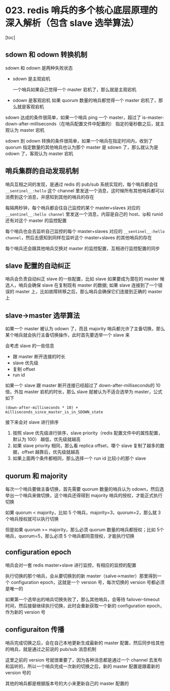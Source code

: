 # 023. redis 哨兵的多个核心底层原理的深入解析（包含 slave 选举算法）
[toc]

## sdown 和 odown 转换机制

sdown 和 odown 是两种失败状态

- sdown 是主观宕机

    一个哨兵如果自己觉得一个 master 宕机了，那么就是主观宕机

- odown 是客观宕机
    如果 quorum 数量的哨兵都觉得一个 master 宕机了，那么就是客观宕机

sdown 达成的条件很简单，如果一个哨兵 ping 一个 master，超过了 is-master-down-after-milliseconds（在哨兵配置文件中配置的） 指定的毫秒数之后，就主观认为 master 宕机

sdown 到 odown 转换的条件很简单，如果一个哨兵在指定时间内，收到了 quorum 指定数量的其他哨兵也认为那个 master 是 sdown 了，那么就认为是 odown 了，客观认为 master 宕机

## 哨兵集群的自动发现机制

哨兵互相之间的发现，是通过 redis 的 pub/sub 系统实现的，每个哨兵都会往 `__sentinel__:hello` 这个 channel 里发送一个消息，这时候所有其他哨兵都可以消费到这个消息，并感知到其他的哨兵的存在

每隔两秒钟，每个哨兵都会往自己监控的某个 master+slaves 对应的 `__sentinel__:hello channel` 里发送一个消息，内容是自己的 host、ip和 runid 还有对这个 master 的监控配置

每个哨兵也会去监听自己监控的每个 master+slaves 对应的 `__sentinel__:hello channel`，然后去感知到同样在监听这个 master+slaves 的其他哨兵的存在

每个哨兵还会跟其他哨兵交换对 master 的监控配置，互相进行监控配置的同步

## slave 配置的自动纠正

哨兵会负责自动纠正 slave 的一些配置，比如 slave 如果要成为潜在的 master 候选人，哨兵会确保 slave 在复制现有 master 的数据; 如果 slave 连接到了一个错误的 master 上，比如故障转移之后，那么哨兵会确保它们连接到正确的 master 上

## slave->master 选举算法

如果一个 master 被认为 odown 了，而且 majority 哨兵都允许了主备切换，那么某个哨兵就会执行主备切换操作，此时首先要选举一个 slave 来

会考虑 slave 的一些信息

- 跟 master 断开连接的时长
- slave 优先级
- 复制 offset
- run id

如果一个 slave 跟 master 断开连接已经超过了 down-after-milliseconds的 10 倍，外加 master 宕机的时长，那么 slave 就被认为不适合选举为 master，公式如下

```
(down-after-milliseconds * 10) + milliseconds_since_master_is_in_SDOWN_state
```

接下来会对 slave 进行排序

1. 按照 slave 优先级进行排序，slave priority（redis 配置文件中的属性配置，默认为 100） 越低，优先级就越高
2. 如果 slave priority 相同，那么看 replica offset，哪个 slave 复制了越多的数据，offset 越靠后，优先级就越高
3. 如果上面两个条件都相同，那么选择一个 run id 比较小的那个 slave

## quorum 和 majority

每次一个哨兵要做主备切换，首先需要 quorum 数量的哨兵认为 odown，然后选举出一个哨兵来做切换，这个哨兵还得得到 majority 哨兵的授权，才能正式执行切换

如果 quorum < majority，比如 5 个哨兵，majority=3，quorum=2，那么就 3 个哨兵授权就可以执行切换

但是如果 quorum >= majority，那么必须 quorum 数量的哨兵都授权；比如 5个哨兵，quorum=5，那么必须 5 个哨兵都同意授权，才能执行切换

## configuration epoch

哨兵会对一套 redis master+slave 进行监控，有相应的监控的配置

执行切换的那个哨兵，会从要切换到的新 master（salve->master）那里得到一个 configuration epoch，这就是一个 version 号，每次切换的 version 号都必须是唯一的

如果第一个选举出的哨兵切换失败了，那么其他哨兵，会等待 failover-timeout 时间，然后接替继续执行切换，此时会重新获取一个新的 configuration epoch，作为新的 version 号

## configuraiton 传播

哨兵完成切换之后，会在自己本地更新生成最新的 master 配置，然后同步给其他的哨兵，就是通过之前说的 pub/sub 消息机制

这里之前的 version 号就很重要了，因为各种消息都是通过一个 channel 去发布和监听的，所以一个哨兵完成一次新的切换之后，新的 master 配置是跟着新的 version 号的

其他的哨兵都是根据版本号的大小来更新自己的 master 配置的
